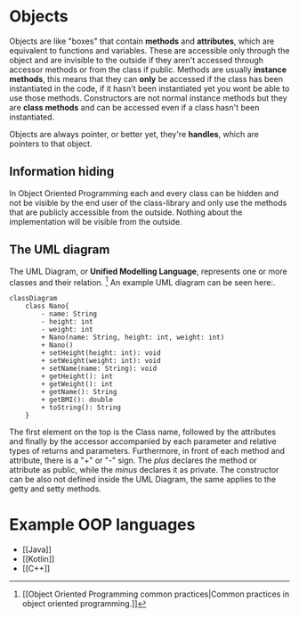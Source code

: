 # Objects
Objects are like "boxes" that contain **methods** and **attributes**, which are equivalent to functions and variables. These are accessible only through the object and are invisible to the outside if they aren't accessed through accessor methods or from the class if public.
Methods are usually **instance methods**, this means that they can **only** be accessed if the class has been instantiated in the code, if it hasn't been instantiated yet you wont be able to use those methods. Constructors are not normal instance methods but they are **class methods** and can be accessed even if a class hasn't been instantiated.

Objects are always pointer, or better yet, they're **handles**, which are pointers to that object.
## Information hiding
In Object Oriented Programming each and every class can be hidden and not be visible by the end user of the class-library and only use the methods that are publicly accessible from the outside. Nothing about the implementation will be visible from the outside.
## The UML diagram
The UML Diagram, or **Unified Modelling Language**, represents one or more classes and their relation. [^1]
An example UML diagram can be seen here:.
```mermaid
classDiagram
	class Nano{
		- name: String
		- height: int
		- weight: int
		+ Nano(name: String, height: int, weight: int)
		+ Nano()
		+ setHeight(height: int): void
		+ setWeight(weight: int): void
		+ setName(name: String): void
		+ getHeight(): int
		+ getWeight(): int
		+ getName(): String
		+ getBMI(): double
		+ toString(): String
	}
```
The first element on the top is the Class name, followed by the attributes and finally by the accessor accompanied by each parameter and relative types of returns and parameters.
Furthermore, in front of each method and attribute, there is a "+" or "-" sign. The *plus* declares the method or attribute as public, while the *minus* declares it as private.
The constructor can be also not defined inside the UML Diagram, the same applies to the getty and setty methods.
# Example OOP languages
- [[Java]]
- [[Kotlin]]
- [[C++]]


[^1]: [[Object Oriented Programming common practices|Common practices in object oriented programming.]] 